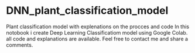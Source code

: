# DNN_plant_classification_model
Plant classification model with explenations on the procces and code
In this notobook i create Deep Learning Classificatiom model using Google Colab. all code and explanations are available. Feel free to contact me and share a comments.
